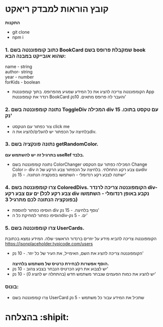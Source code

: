 # קובץ הוראות למבדק ריאקט

**התקנות**

- git clone
- npm i

### 1. כתוב קומפוננטה בשם BookCard שמקבלת פרופס בשם book שהוא אובייקט במבנה הבא:

name - string <br>
author- string <br>
year - number <br>
forKids - boolean <br>

 - הקומפוננטה צריכה להציג את כל המידע שמגיע מהפרופס.
 בתוך קומפוננטת App רנדר את קומפוננטת BookCard והעבר לה פרופס מתאים.
 10נק'

### 2. נתונה קומפוננטה בשם ToggleDiv המכילה div עם טקסט בתוכו. 15 נק'

 - צור כפתור עם הטקסט click me
 - בלחיצה על הכפתור יש להעלים/להציג את הdiv.

### 3. נתונה פונקציה בשם getRandomColor.

**בתרגיל זה יש להשתמש עם useRef בלבד. <br>**
 - נתונה קומפוננטה בשם ColorChanger המכילה כפתור עם הטקסט Change Color ו- div עם צבע רקע התחלתי.
בלחיצה על הכפתור צבע הרקע של הdiv ישתנה לצבע רקע רנדומלי - השתמשו בפונקציה הנתונה. - 15 נק'

### 4. צרו קומפוננטה בשם ColoredDivs. הקומפוננטה צריכה לרנדר div-ים עם צבע רקע (צבע רקע לכל div נקבע באופן רנדומלי - השתמשו בפונקציה הנתונה לכם מתרגיל 3)

 - הוסיפו כפתור להוספת div נוסף בלחיצה. - 15 נק' <br>
 - הוסיפו כפתור למחיקת כל הdiv-ים. - 5 נק'

### 5. צרו קומפוננטה בשם UserCards.

הקומפוננטה צריכה להביא מידע על יוזרים ברנדור הראשוני שלה.
המידע נמצא בכתובת https://jsonplaceholder.typicode.com/users <br>
 - הקומפוננטה צריכה להציג את השם, האימייל, את העיר של כל יוזר. - 10 נק' <br><br>
**הוסף אפשרות לבחירת כרטיס של משתמש בלחיצה.**
 - יש לצבוע את רקע הכרטיס הנבחר בצבע צהוב - 10 נק' 
 - יש להציג את כמות הפעמים שנבחר משתמש חדש (בהתחלה יש להציג 0) - 10 נק'

### בונוס:

 - צרו קומפוננטה בשם UserCard שתכיל את המידע עבור כל משתמש - 5 נק

# בהצלחה :shipit:


